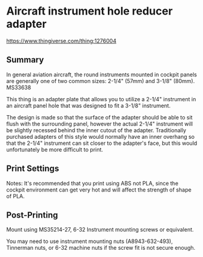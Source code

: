Aircraft instrument hole reducer adapter
========================================
https://www.thingiverse.com/thing:1276004

Summary
-------
In general aviation aircraft, the round instruments mounted in cockpit panels are generally one of two common sizes: 2-1/4" (57mm) and 3-1/8" (80mm). MS33638

This thing is an adapter plate that allows you to utilize a 2-1/4" instrument in an aircraft panel hole that was designed to fit a 3-1/8" instrument.

The design is made so that the surface of the adapter should be able to sit flush with the surrounding panel, however the actual 2-1/4" instrument will be slightly recessed behind the inner cutout of the adapter. Traditionally purchased adapters of this style would normally have an inner overhang so that the 2-1/4" instrument can sit closer to the adapter's face, but this would unfortunately be more difficult to print.

Print Settings
--------------

Notes:
It's recommended that you print using ABS not PLA, since the cockpit environment can get very hot and will affect the strength of shape of PLA.


Post-Printing
-------------
Mount using MS35214-27, 6-32 Instrument mounting screws or equivalent.

You may need to use instrument mounting nuts (A8943-632-493), Tinnerman nuts, or 6-32 machine nuts if the screw fit is not secure enough.


